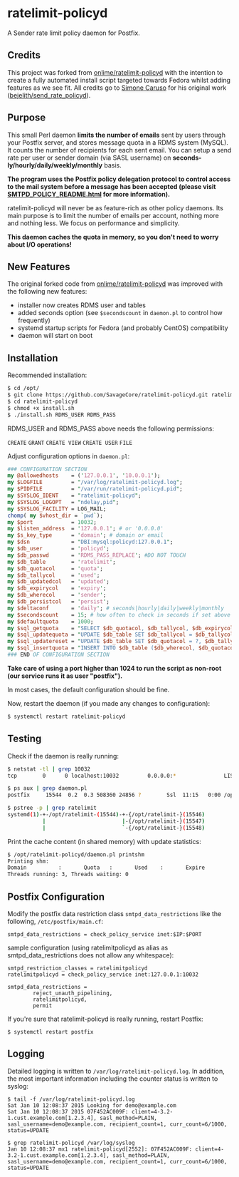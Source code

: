 # ratelimit-policyd

A Sender rate limit policy daemon for Postfix.

## Credits

This project was forked from [onlime/ratelimit-policyd](https://github.com/onlime/ratelimit-policyd) with the intention to create a fully automated install script targeted towards Fedora whilst adding features as we see fit. All credits go to [Simone Caruso](http://www.simonecaruso.com) for his original work ([bejelith/send_rate_policyd](https://github.com/bejelith/send_rate_policyd)).

## Purpose

This small Perl daemon **limits the number of emails** sent by users through your Postfix server, and stores message quota in a RDMS system (MySQL). It counts the number of recipients for each sent email. You can setup a send rate per user or sender domain (via SASL username) on **seconds-ly/hourly/daily/weekly/monthly** basis.

**The program uses the Postfix policy delegation protocol to control access to the mail system before a message has been accepted (please visit [SMTPD_POLICY_README.html](http://www.postfix.org/SMTPD_POLICY_README.html) for more information).**

ratelimit-policyd will never be as feature-rich as other policy daemons. Its main purpose is to limit the number of emails per account, nothing more and nothing less. We focus on performance and simplicity.

**This daemon caches the quota in memory, so you don't need to worry about I/O operations!**

## New Features

The original forked code from [onlime/ratelimit-policyd](https://github.com/onlime/ratelimit-policyd) was improved with the following new features:

- installer now creates RDMS user and tables
- added seconds option (see ``$secondscount`` in ``daemon.pl`` to control how frequently)
- systemd startup scripts for Fedora (and probably CentOS) compatibility
- daemon will start on boot

## Installation

Recommended installation:

```bash
$ cd /opt/
$ git clone https://github.com/SavageCore/ratelimit-policyd.git ratelimit-policyd
$ cd ratelimit-policyd
$ chmod +x install.sh
$ ./install.sh RDMS_USER RDMS_PASS
```

RDMS_USER and RDMS_PASS above needs the following permissions:

``CREATE`` ``GRANT`` ``CREATE VIEW`` ``CREATE USER`` ``FILE``

Adjust configuration options in ```daemon.pl```:

```perl
### CONFIGURATION SECTION
my @allowedhosts    = ('127.0.0.1', '10.0.0.1');
my $LOGFILE         = "/var/log/ratelimit-policyd.log";
my $PIDFILE         = "/var/run/ratelimit-policyd.pid";
my $SYSLOG_IDENT    = "ratelimit-policyd";
my $SYSLOG_LOGOPT   = "ndelay,pid";
my $SYSLOG_FACILITY = LOG_MAIL;
chomp( my $vhost_dir = `pwd`);
my $port            = 10032;
my $listen_address  = '127.0.0.1'; # or '0.0.0.0'
my $s_key_type      = 'domain'; # domain or email
my $dsn             = "DBI:mysql:policyd:127.0.0.1";
my $db_user         = 'policyd';
my $db_passwd       = 'RDMS_PASS_REPLACE'; #DO NOT TOUCH
my $db_table        = 'ratelimit';
my $db_quotacol     = 'quota';
my $db_tallycol     = 'used';
my $db_updatedcol   = 'updated';
my $db_expirycol    = 'expiry';
my $db_wherecol     = 'sender';
my $db_persistcol   = 'persist';
my $deltaconf       = 'daily'; # seconds|hourly|daily|weekly|monthly
my $secondscount    = 15; # how often to check in seconds if set above
my $defaultquota    = 1000;
my $sql_getquota    = "SELECT $db_quotacol, $db_tallycol, $db_expirycol, $db_persistcol FROM $db_table WHERE $db_wherecol = ? AND $db_quotacol > 0";
my $sql_updatequota = "UPDATE $db_table SET $db_tallycol = $db_tallycol + ?, $db_updatedcol = NOW(), $db_expirycol = ? WHERE $db_wherecol = ?";
my $sql_updatereset = "UPDATE $db_table SET $db_quotacol = ?, $db_tallycol = ?, $db_updatedcol = NOW(), $db_expirycol = ? WHERE $db_wherecol = ?";
my $sql_insertquota = "INSERT INTO $db_table ($db_wherecol, $db_quotacol, $db_tallycol, $db_expirycol) VALUES (?, ?, ?, ?)";
### END OF CONFIGURATION SECTION
```

**Take care of using a port higher than 1024 to run the script as non-root (our service runs it as user "postfix").**

In most cases, the default configuration should be fine.

Now, restart the daemon (if you made any changes to configuration):

```bash
$ systemctl restart ratelimit-policyd
```

## Testing

Check if the daemon is really running:

```bash
$ netstat -tl | grep 10032
tcp        0      0 localhost:10032         0.0.0.0:*               LISTEN

$ ps aux | grep daemon.pl
postfix     15544  0.2  0.3 508360 24856 ?        Ssl  11:15   0:00 /opt/ratelimit-policyd/daemon.pl > /dev/null 2>&1 &

$ pstree -p | grep ratelimit
systemd(1)-+-/opt/ratelimit-(15544)-+-{/opt/ratelimit-}(15546)
           |                        |-{/opt/ratelimit-}(15547)
           |                        `-{/opt/ratelimit-}(15548)

```

Print the cache content (in shared memory) with update statistics:

```bash
$ /opt/ratelimit-policyd/daemon.pl printshm
Printing shm:
Domain          :       Quota   :       Used    :       Expire
Threads running: 3, Threads waiting: 0
```

## Postfix Configuration

Modify the postfix data restriction class ```smtpd_data_restrictions``` like the following, ```/etc/postfix/main.cf```:

```
smtpd_data_restrictions = check_policy_service inet:$IP:$PORT
```

sample configuration (using ratelimitpolicyd as alias as smtpd_data_restrictions does not allow any whitespace):

```
smtpd_restriction_classes = ratelimitpolicyd
ratelimitpolicyd = check_policy_service inet:127.0.0.1:10032

smtpd_data_restrictions =
        reject_unauth_pipelining,
        ratelimitpolicyd,
        permit
```

If you're sure that ratelimit-policyd is really running, restart Postfix:

```
$ systemctl restart postfix
```

## Logging

Detailed logging is written to ``/var/log/ratelimit-policyd.log``. In addition, the most important information including the counter status is written to syslog:

```
$ tail -f /var/log/ratelimit-policyd.log 
Sat Jan 10 12:08:37 2015 Looking for demo@example.com
Sat Jan 10 12:08:37 2015 07F452AC009F: client=4-3.2-1.cust.example.com[1.2.3.4], sasl_method=PLAIN, sasl_username=demo@example.com, recipient_count=1, curr_count=6/1000, status=UPDATE

$ grep ratelimit-policyd /var/log/syslog
Jan 10 12:08:37 mx1 ratelimit-policyd[2552]: 07F452AC009F: client=4-3.2-1.cust.example.com[1.2.3.4], sasl_method=PLAIN, sasl_username=demo@example.com, recipient_count=1, curr_count=6/1000, status=UPDATE
```